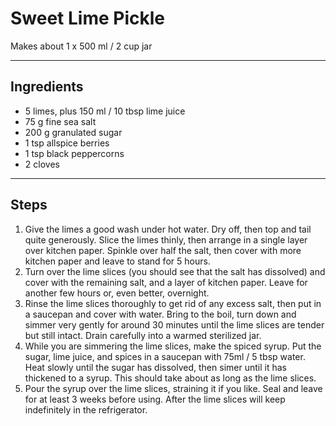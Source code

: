 # Sweet Lime Pickle

Makes about 1 x 500 ml / 2 cup jar

---

## Ingredients

* 5 limes, plus 150 ml / 10 tbsp lime juice
* 75 g fine sea salt
* 200 g granulated sugar
* 1 tsp allspice berries
* 1 tsp black peppercorns
* 2 cloves


---

## Steps

1.  Give the limes a good wash under hot water. Dry off, then top and tail quite generously. Slice the limes thinly, then arrange in a single layer over kitchen paper. Spinkle over half the salt, then cover with more kitchen paper and leave to stand for 5 hours.
2.  Turn over the lime slices (you should see that the salt has dissolved) and cover with the remaining salt, and a layer of kitchen paper. Leave for another few hours or, even better, overnight.
3.  Rinse the lime slices thoroughly to get rid of any excess salt, then put in a saucepan and cover with water. Bring to the boil, turn down and simmer very gently for around 30 minutes until the lime slices are tender but still intact. Drain carefully into a warmed sterilized jar.
4.  While you are simmering the lime slices, make the spiced syrup. Put the sugar, lime juice, and spices in a saucepan with 75ml / 5 tbsp water. Heat slowly until the sugar has dissolved, then simer until it has thickened to a syrup. This should take about as long as the lime slices.
5.  Pour the syrup over the lime slices, straining it if you like. Seal and leave for at least 3 weeks before using. After the lime slices will keep indefinitely in the refrigerator.